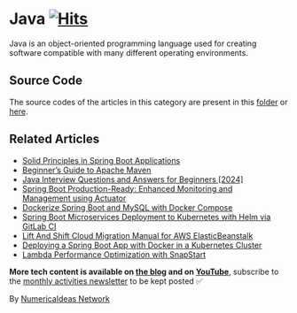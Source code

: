 # Java&nbsp;[![Hits](https://hits.seeyoufarm.com/api/count/incr/badge.svg?url=https%3A%2F%2Fgithub.com%2Fnumerica-ideas%2Fcommunity%2Ftree%2Fmaster%2Fjava&count_bg=%2379C83D&title_bg=%23555555&icon=&icon_color=%23E7E7E7&title=hits&edge_flat=false)](https://numericaideas.com/blog/tag/java)

Java is an object-oriented programming language used for creating software compatible with many different operating environments.

## Source Code
The source codes of the articles in this category are present in this [folder](./) or [here](../).

## Related Articles
<!-- TAG-POSTS-LIST:START -->
- [Solid Principles in Spring Boot Applications](https://numericaideas.com/blog/solid-principles-in-spring-boot/)
- [Beginner’s Guide to Apache Maven](https://numericaideas.com/blog/maven-for-beginners/)
- [Java Interview Questions and Answers for Beginners [2024]](https://numericaideas.com/blog/java-interview-questions-for-beginners/)
- [Spring Boot Production-Ready: Enhanced Monitoring and Management using Actuator](https://numericaideas.com/blog/spring-boot-actuator/)
- [Dockerize Spring Boot and MySQL with Docker Compose](https://numericaideas.com/blog/docker-compose-springboot-mysql/)
- [Spring Boot Microservices Deployment to Kubernetes with Helm via GitLab CI](https://numericaideas.com/blog/springboot-microservices-deployment-kubernetes-helm-gitlabci/)
- [Lift And Shift Cloud Migration Manual for AWS ElasticBeanstalk](https://numericaideas.com/blog/lift-and-shift-cloud-migration-manual-aws-elasticbeanstalk/)
- [Deploying a Spring Boot App with Docker in a Kubernetes Cluster](https://numericaideas.com/blog/deploying-springboot-app-with-docker-and-kubernetes/)
- [Lambda Performance Optimization with SnapStart](https://numericaideas.com/blog/lambda-performance-improvement-with-snapstart/)
<!-- TAG-POSTS-LIST:END -->

**More tech content is available on [the blog](https://numericaideas.com/blog/) and on [YouTube](https://www.youtube.com/@numericaideas/channels?sub_confirmation=1)**, subscribe to the [monthly activities newsletter](https://numericaideas.com/blog/category/news/) to be kept posted ✅

By [NumericaIdeas Network](https://numericaideas.com)
